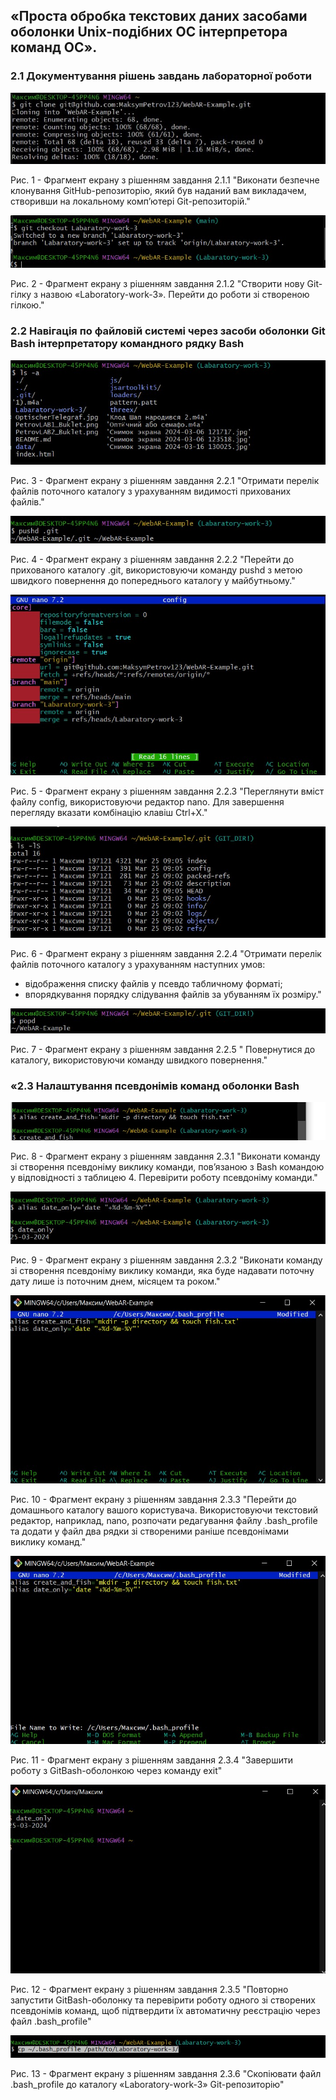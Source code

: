 ## «Проста обробка текстових даних засобами оболонки Unix-подібних ОС інтерпретора команд ОС».

### 2.1 Документування рішень завдань лабораторної роботи

![image](https://github.com/MaksymPetrov123/WebAR-Example/blob/Labaratory-work-3/Labaratory-work-3/%D0%A1%D0%BD%D0%B8%D0%BC%D0%BE%D0%BA%20%D1%8D%D0%BA%D1%80%D0%B0%D0%BD%D0%B0%202024-03-25%20085626.jpg)

Рис. 1 - Фрагмент екрану з рішенням завдання 2.1.1 "Виконати безпечне клонування GitHub-репозиторію, який був наданий вам
викладачем, створивши на локальному комп’ютері Git-репозиторій."

![image](https://github.com/MaksymPetrov123/WebAR-Example/blob/Labaratory-work-3/Labaratory-work-3/%D0%A1%D0%BD%D0%B8%D0%BC%D0%BE%D0%BA%20%D1%8D%D0%BA%D1%80%D0%B0%D0%BD%D0%B0%202024-03-25%20090534.jpg)

Рис. 2 - Фрагмент екрану з рішенням завдання 2.1.2 "Створити нову Git-гілку з назвою «Laboratory-work-3».
Перейти до роботи зі створеною гілкою."

### 2.2 Навігація по файловій системі через засоби оболонки Git Bash інтерпретатору командного рядку Bash

![image](https://github.com/MaksymPetrov123/WebAR-Example/blob/Labaratory-work-3/Labaratory-work-3/2.2.1.jpg)

Рис. 3 - Фрагмент екрану з рішенням завдання 2.2.1 "Отримати перелік файлів поточного каталогу з урахуванням видимості
прихованих файлів."

![image](https://github.com/MaksymPetrov123/WebAR-Example/blob/Labaratory-work-3/Labaratory-work-3/2.2.2.jpg)

Рис. 4 - Фрагмент екрану з рішенням завдання 2.2.2 "Перейти до прихованого каталогу .git, використовуючи команду pushd з метою
швидкого повернення до попереднього каталогу у майбутньому."

![image](https://github.com/MaksymPetrov123/WebAR-Example/blob/Labaratory-work-3/Labaratory-work-3/2.2.3.jpg)

Рис. 5 - Фрагмент екрану з рішенням завдання 2.2.3 "Переглянути вміст файлу config, використовуючи редактор nano.
Для завершення перегляду вказати комбінацію клавіш Ctrl+X."

![image](https://github.com/MaksymPetrov123/WebAR-Example/blob/Labaratory-work-3/Labaratory-work-3/2.2.4.jpg)

Рис. 6 - Фрагмент екрану з рішенням завдання 2.2.4 "Отримати перелік файлів поточного каталогу з урахуванням наступних умов:
- відображення списку файлів у псевдо табличному форматі;
- впорядкування порядку слідування файлів за убуванням їх розміру."

![image](https://github.com/MaksymPetrov123/WebAR-Example/blob/Labaratory-work-3/Labaratory-work-3/2.2.5.jpg)

Рис. 7 - Фрагмент екрану з рішенням завдання 2.2.5 " Повернутися до каталогу, використовуючи команду швидкого повернення."

### «2.3 Налаштування псевдонімів команд оболонки Bash

![image](https://github.com/MaksymPetrov123/WebAR-Example/blob/Labaratory-work-3/Labaratory-work-3/сохранить%202.3.1.jpg)

Рис. 8 - Фрагмент екрану з рішенням завдання 2.3.1 "Виконати команду зі створення псевдоніму виклику команди, пов’язаною з Bash
командою у відповідності з таблицею 4. Перевірити роботу псевдоніму команди."

![image](https://github.com/MaksymPetrov123/WebAR-Example/blob/Labaratory-work-3/Labaratory-work-3/2.3.2.jpg)

Рис. 9 - Фрагмент екрану з рішенням завдання 2.3.2 "Виконати команду зі створення псевдоніму виклику команди, яка буде надавати
поточну дату лише із поточним днем, місяцем та роком."

![image](https://github.com/MaksymPetrov123/WebAR-Example/blob/Labaratory-work-3/Labaratory-work-3/2.3.3.jpg)

Рис. 10 - Фрагмент екрану з рішенням завдання 2.3.3 "Перейти до домашнього каталогу вашого користувача. Використовуючи
текстовий редактор, наприклад, nano, розпочати редагування файлу .bash_profile та додати у
файл два рядки зі створеними раніше псевдонімами виклику команд."

![image](https://github.com/MaksymPetrov123/WebAR-Example/blob/Labaratory-work-3/Labaratory-work-3/2.3.4.jpg)

Рис. 11 - Фрагмент екрану з рішенням завдання 2.3.4 "Завершити роботу з GitBash-оболонкою через команду exit"

![image](https://github.com/MaksymPetrov123/WebAR-Example/blob/Labaratory-work-3/Labaratory-work-3/2.3.5.jpg)

Рис. 12 - Фрагмент екрану з рішенням завдання 2.3.5 "Повторно запустити GitBash-оболонку та перевірити роботу одного зі створених
псевдонімів команд, щоб підтвердити їх автоматичну реєстрацію через файл .bash_profile"

![image](https://github.com/MaksymPetrov123/WebAR-Example/blob/Labaratory-work-3/Labaratory-work-3/2.3.6.jpg)

Рис. 13 - Фрагмент екрану з рішенням завдання 2.3.6 "Скопіювати файл .bash_profile до каталогу «Laboratory-work-3» Git-репозиторію"



